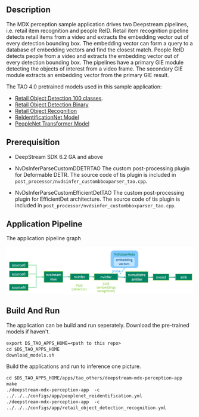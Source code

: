 ## Description
The MDX perception sample application drives two Deepstream pipelines, i.e. retail 
item recognition and people ReID. Retail item recognition pipeline detects retail 
items from a video and extracts the embedding vector out of every detection bounding box. 
The embedding vector can form a query to a database of embedding vectors and find
the closest match.
People ReID detects people from a video and extracts the embedding vector out of 
every detection bounding box. The pipelines have a primary GIE module detecting
the objects of interest from a video frame. The secondary GIE module extracts an
embedding vector from the primary GIE result.

The TAO 4.0 pretrained models used in this sample application:

* [Retail Object Detection 100 classes](https://catalog.ngc.nvidia.com/orgs/nvidia/teams/tao/models/retail_object_detection).
* [Retail Object Detection Binary](https://catalog.ngc.nvidia.com/orgs/nvidia/teams/tao/models/retail_object_detection)
* [Retail Object Recognition](https://catalog.ngc.nvidia.com/orgs/nvidia/teams/tao/models/retail_object_recognition)
* [ReIdentificationNet Model](https://catalog.ngc.nvidia.com/orgs/nvidia/teams/tao/models/reidentificationnet)
* [PeopleNet Transformer Model](https://catalog.ngc.nvidia.com/orgs/nvidia/teams/tao/models/peoplenet_transformer)

## Prerequisition

* DeepStream SDK 6.2 GA and above

* NvDsInferParseCustomDDETRTAO
The custom post-processing plugin for Deformable DETR. The source code of tis plugin 
is included in `post_processor/nvdsinfer_custombboxparser_tao.cpp`.

* NvDsInferParseCustomEfficientDetTAO
The custom post-processing plugin for EfficientDet architecture. The source code 
of tis plugin is included in `post_processor/nvdsinfer_custombboxparser_tao.cpp`.

## Application Pipeline
The application pipeline graph

![MDX perception application pipeline](mdx_perception_pipeline.png)

## Build And Run
The application can be build and run seperately. Download the pre-trained models if haven't.
```
export DS_TAO_APPS_HOME=<path to this repo>
cd $DS_TAO_APPS_HOME
download_models.sh
```

Build the applications and run to inference one picture.
```
cd $DS_TAO_APPS_HOME/apps/tao_others/deepstream-mdx-perception-app
make
./deepstream-mdx-perception-app  -c ../../../configs/app/peoplenet_reidentification.yml
./deepstream-mdx-perception-app  -c ../../../configs/app/retail_object_detection_recognition.yml
```
